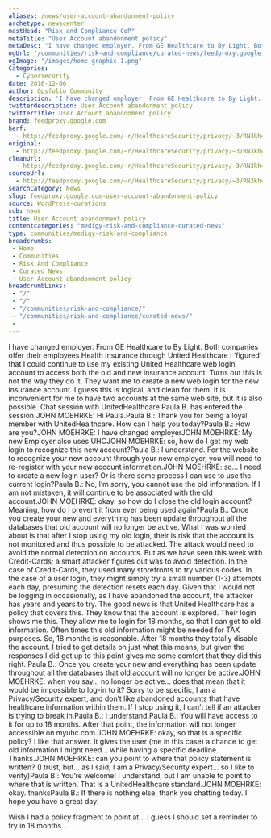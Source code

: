 ```yaml
---
aliases: /news/user-account-abandonment-policy
archetype: newscenter
mastHead: "Risk and Compliance CoP"
metaTitle: "User Account abandonment policy"
metaDesc: "I have changed employer. From GE Healthcare to By Light. Both companies offer their employees Health Insurance through United Healthcare I &#8216;figured&#8217; that I could continue to use my existing United Healthcare web login account to access both the old and new insurance account."
ogUrl: "/communities/risk-and-compliance/curated-news/feedproxy.google.com-user-account-abandonment-policy/"
ogImage: "/images/home-graphic-1.png"
Categories:
  - Cybersecurity
date: 2016-12-06
author: Opsfolio Community
description: 'I have changed employer. From GE Healthcare to By Light. Both companies offer their employees Health Insurance through United Healthcare I &#8216;figured&#8217; that I could continue to use my existing United Healthcare web login account to access both the old and new insurance account. Turns out this is not the&hellip;'
twitterdescription: User Account abandonment policy
twittertitle: User Account abandonment policy
brand: feedproxy.google.com
herf:
  - http://feedproxy.google.com/~r/HealthcareSecurity/privacy/~3/RN3kh4bqVpM/user-account-abandonment-policy.html
original:
  - http://feedproxy.google.com/~r/HealthcareSecurity/privacy/~3/RN3kh4bqVpM/user-account-abandonment-policy.html
cleanUrl:
  - http://feedproxy.google.com/~r/HealthcareSecurity/privacy/~3/RN3kh4bqVpM/user-account-abandonment-policy.html
sourceUrl:
  - http://feedproxy.google.com/~r/HealthcareSecurity/privacy/~3/RN3kh4bqVpM/user-account-abandonment-policy.html
searchCategory: News
slug: feedproxy.google.com-user-account-abandonment-policy
source: WordPress-curations
sub: news
title: User Account abandonment policy
contentcategories: "medigy-risk-and-compliance-curated-news"
type: communities/medigy-risk-and-compliance
breadcrumbs:
 - Home
 - Communities
 - Risk And Compliance
 - Curated News
 - User Account abandonment policy
breadcrumbLinks:
 - "/"
 - "/"
 - "/communities/risk-and-compliance/"
 - "/communities/risk-and-compliance/curated-news/"
 - 
---
```

I have changed employer. From GE Healthcare to By Light. Both companies offer their employees Health Insurance through United Healthcare
I &#8216;figured&#8217; that I could continue to use my existing United Healthcare web login account to access both the old and new insurance account. Turns out this is not the way they do it. They want me to create a new web login for the new insurance account. I guess this is logical, and clean for them. It is inconvenient for me to have two accounts at the same web site, but it is also possible.
Chat session with UnitedHealthcare 
Paula B. has entered the session.JOHN MOEHRKE: Hi Paula.Paula B.: Thank you for being a loyal member with UnitedHealthcare. How can I help you today?Paula B.: How are you?JOHN MOEHRKE: I have changed employerJOHN MOEHRKE: My new Employer also uses UHCJOHN MOEHRKE: so, how do I get my web login to recognize this new account?Paula B.: I understand. For the website to recognize your new account through your new employer, you will need to re-register with your new account information.JOHN MOEHRKE: so&#8230; I need to create a new login user? Or is there some process I can use to use the current login?Paula B.: No, I&#8217;m sorry, you cannot use the old information. If I am not mistaken, it will continue to be associated with the old account.JOHN MOEHRKE: okay. so how do I close the old login account? Meaning, how do I prevent it from ever being used again?Paula B.: Once you create your new and everything has been update throughout all the databases that old account will no longer be active.
What I was worried about is that after I stop using my old login, their is risk that the account is not monitored and thus possible to be attacked. The attack would need to avoid the normal detection on accounts. But as we have seen this week with Credit-Cards; a smart attacker figures out was to avoid detection. In the case of Credit-Cards, they used many storefronts to try various codes. In the case of a user login, they might simply try a small number (1-3) attempts each day, presuming the detection resets each day. Given that I would not be logging in occasionally, as I have abandoned the account, the attacker has years and years to try.
The good news is that United Healthcare has a policy that covers this. They know that the account is explored. Their login shows me this. They allow me to login for 18 months, so that I can get to old information. Often times this old information might be needed for TAX purposes. So, 18 months is reasonable. After 18 months they totally disable the account. I tried to get details on just what this means, but given the responses I did get up to this point gives me some comfort that they did this right.
Paula B.: Once you create your new and everything has been update throughout all the databases that old account will no longer be active.JOHN MOEHRKE: when you say&#8230; no longer be active&#8230; does that mean that it would be impossible to log-in to it? Sorry to be specific, I am a Privacy/Security expert, and don&#8217;t like abandoned accounts that have healthcare information within them. If I stop using it, I can&#8217;t tell if an attacker is trying to break in.Paula B.: I understand.Paula B.: You will have access to it for up to 18 months. After that point, the information will not longer accessible on myuhc.com.JOHN MOEHRKE: okay, so that is a specific policy? I like that answer. It gives the user (me in this case) a chance to get old information I might need&#8230; while having a specific deadline. Thanks.JOHN MOEHRKE: can you point to where that policy statement is written? (I trust, but&#8230; as I said, I am a Privacy/Security expert&#8230; so I like to verify)Paula B.: You&#8217;re welcome! I understand, but I am unable to point to where that is written. That is a UnitedHealthcare standard.JOHN MOEHRKE: okay. thanksPaula B.: If there is nothing else, thank you chatting today. I hope you have a great day!

Wish I had a policy fragment to point at&#8230; I guess I should set a reminder to try in 18 months&#8230;



